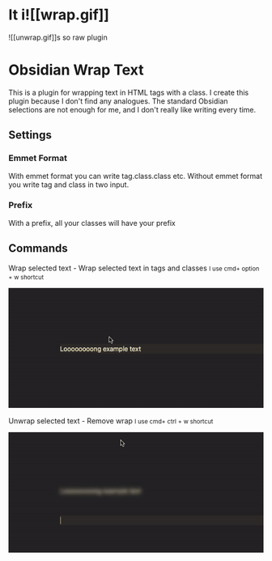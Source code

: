 # It i![[wrap.gif]]

![[unwrap.gif]]s so raw plugin
# Obsidian Wrap Text

This is a plugin for wrapping text in HTML tags with a class.
I create this plugin because I don't find any analogues.
The standard Obsidian selections are not enough for me, and I don't really like writing <span class="red-text"></span> every time.

## Settings
### Emmet Format

With emmet format you can write tag.class.class etc.
Without emmet format you write tag and class in two input.

### Prefix

With a prefix, all your classes will have your prefix

## Commands

Wrap selected text - Wrap selected text in tags and classes
<small> I use cmd+ option + w shortcut</small>

![Create a wrap](./wrap.gif)

Unwrap selected text - Remove wrap
<small> I use cmd+ ctrl + w shortcut</small>

![Delete a wrap](./unwrap.gif)
